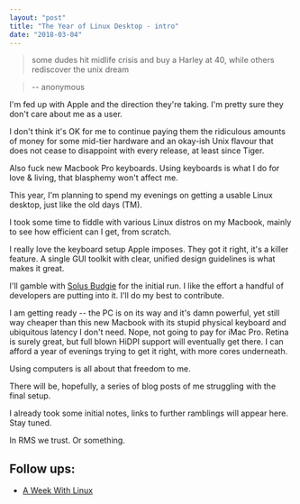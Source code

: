 ```yaml
---
layout: "post"
title: "The Year of Linux Desktop - intro"
date: "2018-03-04"
---
```


> some dudes hit midlife crisis and buy a Harley at 40, while others rediscover the unix dream

> -- anonymous

I'm fed up with Apple and the direction they're taking.
I'm pretty sure they don't care about me as a user.

I don't think it's OK for
me to continue paying them the ridiculous amounts of money for some
mid-tier hardware and an okay-ish Unix flavour that does not cease to disappoint
with every release, at least since Tiger.

Also fuck new Macbook Pro keyboards. Using keyboards is what I do for love & living, 
that blasphemy won't affect me.

This year, I'm planning to spend my evenings on getting a usable Linux desktop,
just like the old days (TM).

I took some time to fiddle with various Linux distros on my Macbook,
mainly to see how efficient can I get, from scratch. 

I really love the keyboard setup Apple imposes. 
They got it right, it's a killer feature. A single GUI toolkit with clear,
unified design guidelines is what makes it great.

I'll gamble with [Solus Budgie](https://solus-project.com/) for the initial run. 
I like the effort a handful of developers are putting into it. 
I'll do my best to contribute.

I am getting ready -- the PC is on its way and it's damn powerful, yet
still way cheaper than this new Macbook with its stupid physical keyboard and ubiquitous 
latency I don't need. Nope, not going to pay for iMac Pro. Retina is surely great,
but full blown HiDPI support will eventually get there. I can afford a year of
evenings trying to get it right, with more cores underneath.

Using computers is all about that freedom to me.

There will be, hopefully, a series of blog posts of me struggling with the
final setup.

I already took some initial notes, links to further ramblings will appear here.
Stay tuned.

In RMS we trust. Or something.


## Follow ups:

  - [A Week With Linux](/anxibits/post/2018-03-27-a-week-with-linux/)

